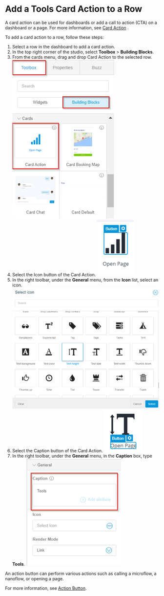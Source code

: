 # Add a Tools Card Action to a Row

A card action can be used for dashboards or add a call to action \(CTA\) on a dashboard or a page. For more information, see [Card Action](https://atlas.mendix.com/p/bb_actioncard/7318349394477061) .

To add a card action to a row, follow these steps:

1.   Select a row in the dashboard to add a card action. 
2.   In the top right corner of the studio, select **Toolbox** \> **Building Blocks**. 
3.   From the cards menu, drag and drop Card Action to the selected row. ![](CardAction.png) 
4.   Select the Icon button of the Card Action. ![](8.png) 
5.   In the right toolbar, under the **General** menu, from the **Icon** list, select an icon. ![](9.png) 
6.   Select the Caption button of the Card Action. ![](10.png) 
7.   In the right toolbar, under the **General** menu, in the **Caption** box, type **Tools**. ![](11.png) 

An action button can perform various actions such as calling a microflow, a nanoflow, or opening a page.

For more information, see [Action Button](https://docs.mendix.com/refguide/action-button).

